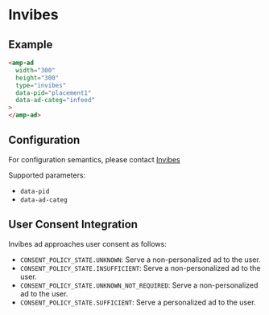 <!---
Copyright 2019 The AMP HTML Authors. All Rights Reserved.

Licensed under the Apache License, Version 2.0 (the "License");
you may not use this file except in compliance with the License.
You may obtain a copy of the License at

      http://www.apache.org/licenses/LICENSE-2.0

Unless required by applicable law or agreed to in writing, software
distributed under the License is distributed on an "AS-IS" BASIS,
WITHOUT WARRANTIES OR CONDITIONS OF ANY KIND, either express or implied.
See the License for the specific language governing permissions and
limitations under the License.
-->

# Invibes

## Example

```html
<amp-ad
  width="300"
  height="300"
  type="invibes"
  data-pid="placement1"
  data-ad-categ="infeed"
>
</amp-ad>
```

## Configuration

For configuration semantics, please contact [Invibes](https://www.invibes.com/#section-contact-email)

Supported parameters:

- `data-pid`
- `data-ad-categ`

## User Consent Integration

Invibes ad approaches user consent as follows:

- `CONSENT_POLICY_STATE.UNKNOWN`: Serve a non-personalized ad to the user.
- `CONSENT_POLICY_STATE.INSUFFICIENT`: Serve a non-personalized ad to the user.
- `CONSENT_POLICY_STATE.UNKNOWN_NOT_REQUIRED`: Serve a non-personalized ad to the user.
- `CONSENT_POLICY_STATE.SUFFICIENT`: Serve a personalized ad to the user.

